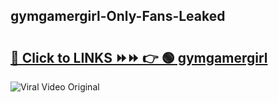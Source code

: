 
 ## gymgamergirl-Only-Fans-Leaked

# <h2><a href="https://clipsfans.com/gymgamergirl&ref=git">🔗 Click to LINKS ⏩⏩ 👉 🟢 gymgamergirl </a></h2>

<a href="https://clipsfans.com/gymgamergirl&ref=git" rel="nofollow" data-target="animated-image.originalLink"><img src="https://i.ibb.co.com/xMMVF88/686577567.gif" alt="Viral Video Original" style="max-width: 100%; display: inline-block;" data-target="animated-image.originalImage"></a>
